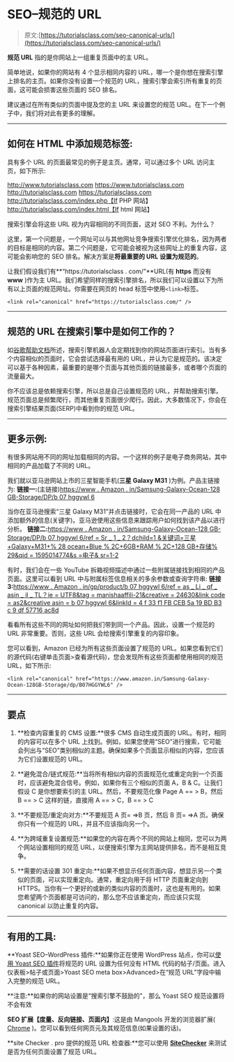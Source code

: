 # SEO–规范的 URL

> 原文:[https://tutorialsclass.com/seo-canonical-urls/](https://tutorialsclass.com/seo-canonical-urls/)

**规范 URL** 指的是你网站上一组重复页面中的主 URL。

简单地说，如果你的网站有 4 个显示相同内容的 URL，哪一个是你想在搜索引擎上排名的主页。如果你没有设置一个规范的 URL，搜索引擎会索引所有重复的页面，这可能会损害这些页面的 SEO 排名。

建议通过在所有类似的页面中提及您的主 URL 来设置您的规范 URL。在下一个例子中，我们将对此有更多的理解。

* * *

## 如何在 HTML 中添加规范标签:

具有多个 URL 的页面最常见的例子是主页。通常，可以通过多个 URL 访问主页，如下所示:

http://www.tutorialsclass.com
https://www.tutorialsclass.com
http://tutorialsclass.com
https://tutorialsclass.com
http://tutorialsclass.com/index.php【If PHP 网站】
http://tutorialsclass.com/index.html【If html 网站】

搜索引擎会将这些 URL 视为内容相同的不同页面，这对 SEO 不利。为什么？

这里，第一个问题是，一个网址可以与其他网址竞争搜索引擎优化排名，因为两者的目标是相同的内容。第二个问题是，它可能会被视为这些网址上的重复内容，这可能会影响您的 SEO 排名。解决方案是**将最重要的 URL 设置为规范的**。

让我们假设我们有**“https://tutorialsclass . com/”**URL(有 **https** 而没有 **www** )作为主 URL。我们希望同样的搜索引擎排名，所以我们可以设置以下为所有以上页面的规范网址。你需要在网页的 head 标签中使用`<link>`标签。

```
<link rel="canonical" href="https://tutorialsclass.com/" />
```

* * *

## 规范的 URL 在搜索引擎中是如何工作的？

如[谷歌帮助文档](https://support.google.com/webmasters/answer/139066?hl=en)所述，搜索引擎机器人会定期找到你的网站页面进行索引。当有多个内容相似的页面时，它会尝试选择最有用的 URL，并认为它是规范的。该决定可以基于各种因素，最重要的是哪个页面与其他页面的链接最多，或者哪个页面的流量最大。

你不应该总是依赖搜索引擎，所以总是自己设置规范的 URL，并帮助搜索引擎。规范页面总是频繁爬行，而其他重复页面很少爬行。因此，大多数情况下，你会在搜索引擎结果页面(SERP)中看到你的规范 URL。

* * *

## 更多示例:

有很多网站用不同的网址加载相同的内容。一个这样的例子是电子商务网站，其中相同的产品加载了不同的 URL。

我们就以亚马逊网站上市的三星智能手机(**三星 Galaxy M31** )为例。产品主链接为:
**链接一:**(主链接)[https://www . Amazon . in/Samsung-Galaxy-Ocean-128 GB-Storage/DP/b 07 hggywl 6](https://www.amazon.in/Samsung-Galaxy-Ocean-128GB-Storage/dp/B07HGGYWL6)

当你在亚马逊搜索“三星 Galaxy M31”并点击链接时，它会在同一产品的 URL 中添加额外的信息(关键字)。亚马逊使用这些信息来跟踪用户如何找到该产品以进行分析。
**链接二:**[https://www . Amazon . in/Samsung-Galaxy-Ocean-128 GB-Storage/DP/b 07 hggywl 6/ref = Sr _ 1 _ 2？dchild=1 &关键词=三星+Galaxy+M31+% 28 ocean+Blue % 2C+6GB+RAM % 2C+128 GB+存储% 29&qid = 1595014774&s =电子& sr=1-2](https://www.amazon.in/Samsung-Galaxy-Ocean-128GB-Storage/dp/B07HGGYWL6/ref=sr_1_2?dchild=1&keywords=Samsung+Galaxy+M31+%28Ocean+Blue%2C+6GB+RAM%2C+128GB+Storage%29&qid=1595014774&s=electronics&sr=1-2)

有时，我们会在一些 YouTube 拆箱视频描述中通过一些附属链接找到相同的产品页面。这里可以看到 URL 中与附属标签信息相关的多余参数或查询字符串:
**链接 3:**[https://www . Amazon . in/gp/product/b 07 hggywl 6/ref = as _ Li _ qf _ asin _ il _ TL？ie = UTF8&tag = manishaaffili-21&creative = 24630&link code = as2&creative asin = b 07 hggywl 6&linkId = 4 f 33 f1 FB CEB 5a 19 BD B3 c 9 df 57716 ac8d](https://www.amazon.in/gp/product/B07HGGYWL6/ref=as_li_qf_asin_il_tl?ie=UTF8&tag=manishaaffili-21&creative=24630&linkCode=as2&creativeASIN=B07HGGYWL6&linkId=4f33f1fbceb5a19bdb3c9df57716ac8d)

看看所有这些不同的网址如何把我们带到同一个产品。因此，设置一个规范的 URL 非常重要。否则，这些 URL 会给搜索引擎重复的内容印象。

您可以看到，Amazon 已经为所有这些页面设置了规范的 URL。如果您看到它们的源代码(右键单击页面>查看源代码)，您会发现所有这些页面都使用相同的规范 URL，如下所示:

```
<link rel="canonical" href="https://www.amazon.in/Samsung-Galaxy-Ocean-128GB-Storage/dp/B07HGGYWL6" />
```

* * *

## 要点

1.  **检查内容重复的 CMS 设置:**很多 CMS 自动生成页面的 URL。有时，相同的内容可以在多个 URL 上找到。例如，如果您使用“SEO”进行搜索，它可能会列出与“SEO”类别相似的主题。确保如果多个页面显示相似的内容，您应该为它们设置规范的 URL。

2.  **避免混合/链式规范:**当将所有相似内容的页面规范化或重定向到一个页面时，应该避免混合信号。例如，如果你有三个相似的页面 A，B & C。让我们假设 C 是你想要索引的主 URL。然后，不要规范化像 Page A == > B，然后 B == > C 这样的链，直接用 A == > C，B == > C

3.  **不要规范/重定向对方:**不要规范 A 页= =>B 页，然后 B 页= =>A 页。确保你只有一个规范的 URL，并且不应该指向另一个。

4.  **为跨域重复设置规范:**如果您的内容在两个不同的网站上相同，您可以为两个网站设置相同的规范 URL，以便搜索引擎为主网站提供排名，而不是相互竞争。

5.  **需要的话设置 301 重定向:**如果不想显示任何页面内容，想显示另一个类似的页面，可以实现重定向。通常，重定向用于将 HTTP 页面重定向到 HTTPS。当你有一个更好的或新的类似内容的页面时，这也是有用的。如果您希望两个页面都是可访问的，那么您不应该重定向，而应该只实现 canonical 以防止重复的内容。

* * *

## 有用的工具:

**Yoast SEO–WordPress 插件:**如果你正在使用 WordPress 站点，你可以[使用 Yoast SEO 插件](https://yoast.com/help/canonical-urls-in-wordpress-seo/)将规范的 URL 设置为任何没有 HTML 代码的帖子/页面。进入仪表板>帖子或页面>Yoast SEO meta box>Advanced>在“规范 URL”字段中输入完整的规范 URL。

**注意:**如果你的网站设置是“搜索引擎不鼓励的”，那么 Yoast SEO 规范设置将不会有效

**SEO 扩展【度量、反向链接、页面内】**:这是由 Mangools 开发的浏览器扩展( [Chrome](https://chrome.google.com/webstore/detail/seo-extension-metrics-bac/iodbnclobmalekpemjhncgfphojcgocd) )。您可以看到任何网页元及其规范信息(如果设置的话)。

**site Checker . pro 提供的规范 URL 检查器:**您可以使用 **[SiteChecker](https://sitechecker.pro/canonical-url/)** 来测试是否为任何页面设置了规范 URL。